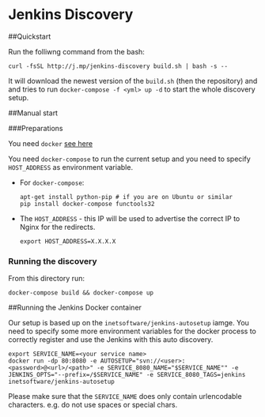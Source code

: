 # Jenkins Discovery

##Quickstart

Run the folliwng command from the bash:

    curl -fsSL http://j.mp/jenkins-discovery build.sh | bash -s --

It will download the newest version of the ```build.sh``` (then the repository) and and tries to run ```docker-compose -f <yml> up -d``` to start the whole discovery setup.

##Manual start

###Preparations

You need ```docker``` [see here](https://docs.docker.com/engine/installation/)

You need ```docker-compose``` to run the current setup and you need to specify ```HOST_ADDRESS``` as environment variable.

  * For ```docker-compose```:

		apt-get install python-pip # if you are on Ubuntu or similar
        pip install docker-compose functools32

  * The ```HOST_ADDRESS``` - this IP will be used to advertise the correct IP to Nginx for the redirects.

        export HOST_ADDRESS=X.X.X.X

### Running the discovery

From this directory run:

    docker-compose build && docker-compose up

##Running the Jenkins Docker container

Our setup is based up on the ```inetsoftware/jenkins-autosetup``` iamge. You need to specify some more environment variables for the docker process to correctly register and use the Jenkins with this auto discovery.

	export SERVICE_NAME=<your service name>
	docker run -dp 80:8080 -e AUTOSETUP="svn://<user>:<password>@<url>/<path>" -e SERVICE_8080_NAME="$SERVICE_NAME"" -e JENKINS_OPTS="--prefix=/$SERVICE_NAME" -e SERVICE_8080_TAGS=jenkins inetsoftware/jenkins-autosetup

Please make sure that the ```SERVICE_NAME``` does only contain urlencodable characters. e.g. do not use spaces or special chars.